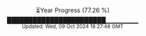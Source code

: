 <p align="center">
⏳Year Progress (77.26 %) <br>
███████████████████████▁▁▁▁▁▁▁ <br>
<sub>Updated: Wed, 09 Oct 2024 18:27:48 GMT</sub>
</p>

